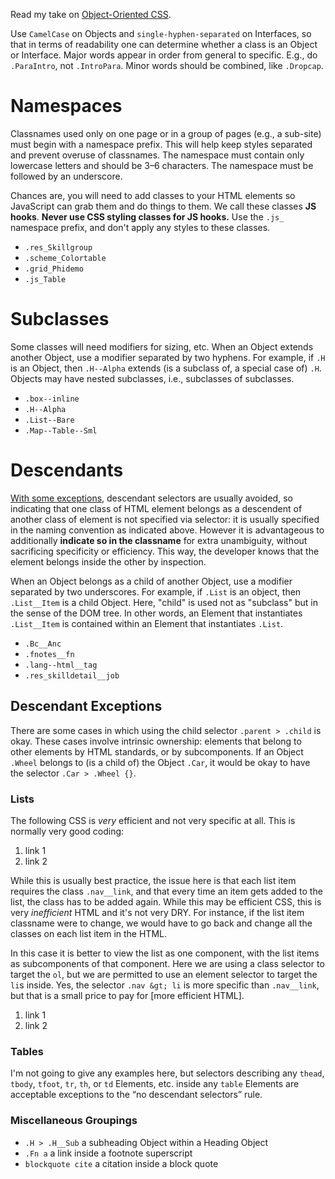 Read my take on [Object-Oriented CSS](https://github.com/chharvey/chharvey.github.io/wiki/object-oriented-css#apply-it-to-css).

Use `CamelCase` on Objects and `single-hyphen-separated` on Interfaces, so that in terms of readability one can determine whether a class is an Object or Interface. Major words appear in order from general to specific. E.g., do `.ParaIntro`, not `.IntroPara`. Minor words should be combined, like `.Dropcap`.

# Namespaces

Classnames used only on one page or in a group of pages (e.g., a sub-site) must begin with a namespace prefix. This will help keep styles separated and prevent overuse of classnames. The namespace must contain only lowercase letters and should be 3&ndash;6 characters. The namespace must be followed by an underscore.

Chances are, you will need to add classes to your HTML elements so JavaScript can grab them and do things to them. We call these classes **JS hooks**. **Never use CSS styling classes for JS hooks.** Use the `.js_` namespace prefix, and don't apply any styles to these classes.

- `.res_Skillgroup`
- `.scheme_Colortable`
- `.grid_Phidemo`
- `.js_Table`

# Subclasses

Some classes will need modifiers for sizing, etc. When an Object extends another Object, use a modifier separated by two hyphens. For example, if `.H` is an Object, then `.H--Alpha` extends (is a subclass of, a special case of) `.H`. Objects may have nested subclasses, i.e., subclasses of subclasses.

- `.box--inline`
- `.H--Alpha`
- `.List--Bare`
- `.Map--Table--Sml`

# Descendants

[With some exceptions](#descendant-exceptions), descendant selectors are usually avoided, so indicating that one class of HTML element belongs as a descendent of another class of element is not specified via selector: it is usually specified in the naming convention as indicated above. However it is advantageous to additionally **indicate so in the classname** for extra unambiguity, without sacrificing specificity or efficiency. This way, the developer knows that the element belongs inside the other by inspection.

When an Object belongs as a child of another Object, use a modifier separated by two underscores. For example, if `.List` is an object, then `.List__Item` is a child Object. Here, "child" is used not as "subclass" but in the sense of the DOM tree. In other words, an Element that instantiates `.List__Item` is contained within an Element that instantiates `.List`.

- `.Bc__Anc`
- `.fnotes__fn`
- `.lang--html__tag`
- `.res_skilldetail__job`

## Descendant Exceptions

There are some cases in which using the child selector `.parent > .child` is okay. These cases involve intrinsic ownership: elements that belong to other elements by HTML standards, or by subcomponents. If an Object `.Wheel` belongs to (is a child of) the Object `.Car`, it would be okay to have the selector `.Car > .Wheel {}`.

### Lists

The following CSS is *very* efficient and not very specific at all. This is normally very good coding:

  <style>
  .nav {...}
  .nav__link {...}
  </style>
  <ol class="nav">
    <li class="nav__link"><a>link 1</a></li>
    <li class="nav__link"><a>link 2</a></li>
  </ol>

While this is usually best practice, the issue here is that each list item requires the class `.nav__link`, and that every time an item gets added to the list, the class has to be added again. While this may be efficient CSS, this is very *inefficient* HTML and it's not very DRY. For instance, if the list item classname were to change, we would have to go back and change all the classes on each list item in the HTML.

In this case it is better to view the list as one component, with the list items as subcomponents of that component. Here we are using a class selector to target the `ol`, but we are permitted to use an element selector to target the `li`s inside. Yes, the selector `.nav &gt; li` is more specific than `.nav__link`, but that is a small price to pay for [more efficient HTML].

  <style>
  .nav {...}
  nav > li {...}
  </style>
  <ol class="nav">
    <li><a>link 1</a></li>
    <li><a>link 2</a></li>
  </ol>

### Tables

I'm not going to give any examples here, but selectors describing any `thead`, `tbody`, `tfoot`, `tr`, `th`, or `td` Elements, etc. inside any `table` Elements are acceptable exceptions to the &ldquo;no descendant selectors&rdquo; rule.

### Miscellaneous Groupings

- `.H > .H__Sub` a subheading Object within a Heading Object
- `.Fn a` a link inside a footnote superscript
- `blockquote cite` a citation inside a block quote
